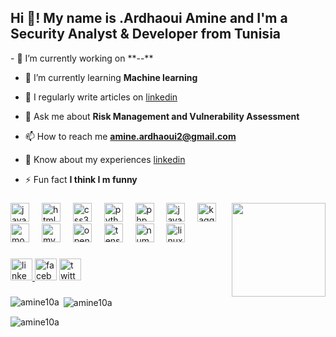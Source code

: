 <h2 align="left">Hi 👋! My name is .Ardhaoui Amine and I'm a Security Analyst & Developer  from Tunisia</h2>
- 🔭 I’m currently working on **--**

- 🌱 I’m currently learning **Machine learning**

- 📝 I regularly write articles on [linkedin](https://www.linkedin.com/in/ardhaoui-amine-83b242233/)

- 💬 Ask me about **Risk Management and Vulnerability Assessment**

- 📫 How to reach me **amine.ardhaoui2@gmail.com**

- 📄 Know about my experiences [linkedin](https://www.linkedin.com/in/ardhaoui-amine-83b242233/)

- ⚡ Fun fact **I think I m funny**

###

<img align="right" height="150" src="https://media.giphy.com/media/v1.Y2lkPTc5MGI3NjExajE0bDZwdWF1bWJydDdnNjJrbmpldDVnN2Z0ZzYycXdzYTRrcWoweiZlcD12MV9pbnRlcm5hbF9naWZfYnlfaWQmY3Q9Zw/Vl4OUrJVseW94TMvov/giphy.gif"  />

###

<div align="left">
  <img src="https://cdn.jsdelivr.net/gh/devicons/devicon/icons/javascript/javascript-original.svg" height="30" alt="javascript logo"  />
  <img width="12" />
  <img src="https://cdn.jsdelivr.net/gh/devicons/devicon/icons/html5/html5-original.svg" height="30" alt="html5 logo"  />
  <img width="12" />
  <img src="https://cdn.jsdelivr.net/gh/devicons/devicon/icons/css3/css3-original.svg" height="30" alt="css3 logo"  />
  <img width="12" />
  <img src="https://cdn.jsdelivr.net/gh/devicons/devicon/icons/python/python-original.svg" height="30" alt="python logo"  />
  <img width="12" />
  <img src="https://cdn.jsdelivr.net/gh/devicons/devicon/icons/php/php-original.svg" height="30" alt="php logo"  />
  <img width="12" />
  <img src="https://cdn.jsdelivr.net/gh/devicons/devicon/icons/java/java-original-wordmark.svg" height="30" alt="java logo"  />
  <img width="12" />
  <img src="https://cdn.jsdelivr.net/gh/devicons/devicon/icons/kaggle/kaggle-original.svg" height="30" alt="kaggle logo"  />
  <img width="12" />
  <img src="https://cdn.jsdelivr.net/gh/devicons/devicon/icons/mongodb/mongodb-original.svg" height="30" alt="mongodb logo"  />
  <img width="12" />
  <img src="https://cdn.jsdelivr.net/gh/devicons/devicon/icons/mysql/mysql-original.svg" height="30" alt="mysql logo"  />
  <img width="12" />
  <img src="https://cdn.jsdelivr.net/gh/devicons/devicon/icons/opencv/opencv-original.svg" height="30" alt="opencv logo"  />
  <img width="12" />
  <img src="https://cdn.jsdelivr.net/gh/devicons/devicon/icons/tensorflow/tensorflow-original.svg" height="30" alt="tensorflow logo"  />
  <img width="12" />
  <img src="https://cdn.jsdelivr.net/gh/devicons/devicon/icons/numpy/numpy-original.svg" height="30" alt="numpy logo"  />
  <img width="12" />
  <img src="https://cdn.jsdelivr.net/gh/devicons/devicon/icons/linux/linux-original.svg" height="30" alt="linux logo"  />
</div>

###

<div align="left">
  <a href="https://www.linkedin.com/in/ardhaoui-amine-83b242233" target="_blank">
    <img src="https://img.shields.io/static/v1?message=LinkedIn&logo=linkedin&label=&color=0077B5&logoColor=white&labelColor=&style=for-the-badge" height="35" alt="linkedin logo"  />
  </a>
  <img src="https://img.shields.io/static/v1?message=Facebook&logo=facebook&label=&color=1877F2&logoColor=white&labelColor=&style=for-the-badge" height="35" alt="facebook logo"  />
  <a href="https://twitter.com/amine_ardhaoui" target="_blank">
    <img src="https://img.shields.io/static/v1?message=Twitter&logo=twitter&label=&color=1DA1F2&logoColor=white&labelColor=&style=for-the-badge" height="35" alt="twitter logo"  />
  </a>
</div>

###
<p><img align="left" src="https://github-readme-stats.vercel.app/api/top-langs?username=amine10a&show_icons=true&locale=en&layout=compact" alt="amine10a" /></p>

<p>&nbsp;<img align="center" src="https://github-readme-stats.vercel.app/api?username=amine10a&show_icons=true&locale=en" alt="amine10a" /></p>

<p><img align="center" src="https://github-readme-streak-stats.herokuapp.com/?user=amine10a&" alt="amine10a" /></p>
